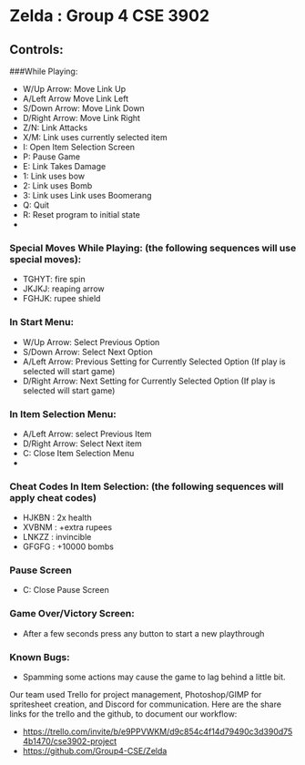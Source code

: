 # Zelda : Group 4 CSE 3902

## Controls:

###While Playing:
- W/Up Arrow: Move Link Up
- A/Left Arrow Move Link Left
- S/Down Arrow: Move Link Down
- D/Right Arrow: Move Link Right
- Z/N: Link Attacks
- X/M: Link uses currently selected item
- I: Open Item Selection Screen
- P: Pause Game
- E: Link Takes Damage
- 1: Link uses bow
- 2: Link uses Bomb
- 3: Link uses Link uses Boomerang
- Q: Quit
- R: Reset program to initial state
- 
### Special Moves While Playing: (the following sequences will use special moves):
- TGHYT: fire spin
- JKJKJ: reaping arrow
- FGHJK: rupee shield

### In Start Menu:
- W/Up Arrow: Select Previous Option 
- S/Down Arrow: Select Next Option
- A/Left Arrow: Previous Setting for Currently Selected Option (If play is selected will start game)
- D/Right Arrow: Next Setting for Currently Selected Option (If play is selected will start game)

### In Item Selection Menu:
- A/Left Arrow: select Previous Item
- D/Right Arrow: Select Next item
- C: Close Item Selection Menu
- 
### Cheat Codes In Item Selection: (the following sequences will apply cheat codes)
- HJKBN : 2x health
- XVBNM : +extra rupees
- LNKZZ : invincible
- GFGFG : +10000 bombs

### Pause Screen
- C: Close Pause Screen

### Game Over/Victory Screen:
- After a few seconds press any button to start a new playthrough

### Known Bugs: 
- Spamming some actions may cause the game to lag behind a little bit.


Our team used Trello for project management, Photoshop/GIMP for spritesheet creation, and Discord for communication.
Here are the share links for the trello and the github, to document our workflow:
- https://trello.com/invite/b/e9PPVWKM/d9c854c4f14d79490c3d390d754b1470/cse3902-project
- https://github.com/Group4-CSE/Zelda
